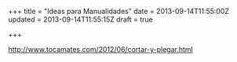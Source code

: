 +++
title = "Ideas para Manualidades"
date = 2013-09-14T11:55:00Z
updated = 2013-09-14T11:55:15Z
draft = true

+++

<div dir="ltr" style="text-align: left;" trbidi="on"><a href="http://www.tocamates.com/2012/06/cortar-y-plegar.html">http://www.tocamates.com/2012/06/cortar-y-plegar.html</a></div>
